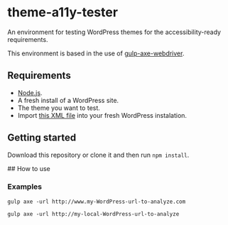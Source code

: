 # theme-a11y-tester
An environment for testing WordPress themes for the accessibility-ready requirements.

This environment is based in the use of [gulp-axe-webdriver](https://github.com/felixzapata/grunt-axe-webdriver).

## Requirements

* [Node.js](https://nodejs.org/es/).
* A fresh install of a WordPress site.
* The theme you want to test.
* Import [this XML file](https://raw.githubusercontent.com/wpaccessibility/a11y-theme-unit-test/master/a11y-theme-unit-test-data.xml) into your fresh WordPress instalation. 

## Getting started

Download this repository or clone it and then run `npm install`.

## How to use

### Examples

`gulp axe -url http://www.my-WordPress-url-to-analyze.com`

`gulp axe -url http://my-local-WordPress-url-to-analyze`




